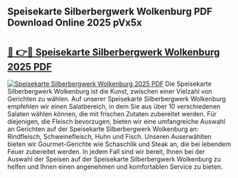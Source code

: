 ## Speisekarte Silberbergwerk Wolkenburg PDF Download Online 2025 pVx5x

# <h2><a href="http://gccg0m.nevu.top/?p=Speisekarte+Silberbergwerk+Wolkenburg">🔗 👉🔴 Speisekarte Silberbergwerk Wolkenburg 2025 PDF</a></h2>

[![Speisekarte Silberbergwerk Wolkenburg 2025 PDF](https://i.imgur.com/dBaPXMq.png)](http://gccg0m.nevu.top/?p=Speisekarte+Silberbergwerk+Wolkenburg)
Die Speisekarte Silberbergwerk Wolkenburg ist die Kunst, zwischen einer Vielzahl von Gerichten zu wählen. Auf unserer Speisekarte Silberbergwerk Wolkenburg empfehlen wir einen Salatbereich, in dem Sie aus über 10 verschiedenen Salaten wählen können, die mit frischen Zutaten zubereitet werden. Für diejenigen, die Fleisch bevorzugen, bieten wir eine umfangreiche Auswahl an Gerichten auf der Speisekarte Silberbergwerk Wolkenburg an: Rindfleisch, Schweinefleisch, Huhn und Fisch. Unseren Auserwählten bieten wir Gourmet-Gerichte wie Schaschlik und Steak an, die bei lebendem Feuer zubereitet werden. In jedem Fall sind wir bereit, Ihnen bei der Auswahl der Speisen auf der Speisekarte Silberbergwerk Wolkenburg zu helfen und Ihnen einen angenehmen und komfortablen Service zu bieten.
